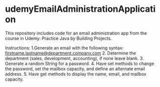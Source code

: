 # udemyEmailAdministrationApplication
This repository includes code for an email administration app from the course in Udemy: Practice Java by Building Projects.

Instructions:
1.Generate an email with the following syntax: firstname.lastname@department.company.com
2. Determine the department (sales, development, accounting), if none leave blank.
3. Generate a random String for a password.
4. Have set methods to change the password, set the mailbox capacity, and define an alternate email address. 
5. Have get methods to display the name, email, and mailbox capacity. 

  
